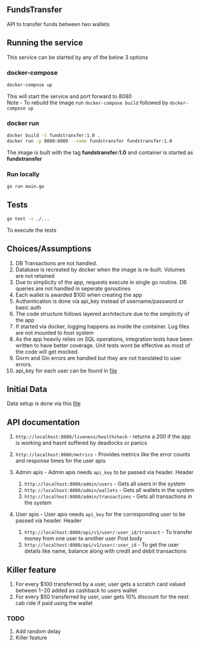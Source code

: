 ## FundsTransfer
API to transfer funds between two wallets

## Running the service
This service can be started by any of the below 3 options

### docker-compose
```bash
docker-compose up
```
This will start the service and port forward to 8080  
Note - To rebuild the image run `docker-compose build` followed by `docker-compose up`

### docker run
```bash
docker build -t fundstransfer:1.0 .
docker run -p 8080:8080 --name fundstransfer fundstransfer:1.0
```
The image is built with the tag **fundstransfer:1.0** and container is started as **fundstransfer**

### Run locally
```bash
go run main.go
```

## Tests
```bash
go test -v ./...
```
To execute the tests


## Choices/Assumptions
1. DB Transactions are not handled.
2. Database is recreated by docker when the image is re-built. Volumes are not retained
3. Due to simplicity of the app, requests execute in single go routine. DB queries are not handled in seperate goroutines
4. Each wallet is awarded $100 when creating the app
5. Authentication is done via api_key instead of username/password or basic auth
6. The code structure follows layered architecture due to the simplicity of the app
7. If started via docker, logging happens as inside the container. Log files are not mounted to host system
8. As the app heavily relies on SQL operations, integration tests have been written to have better coverage. Unit tests wont be effective as most of the code will get mocked.
9. Gorm and Gin errors are handled but they are not translated to user errors. 
10. api_key for each user can be found in [file](pkg/models/setup.go)

## Initial Data
Data setup is done via this [file](pkg/models/setup.go)

## API documentation
1. `http://localhost:8080/liveness/healthcheck` - returns a 200 if the app is working and hasnt suffered by deadlocks or panics
2. `http://localhost:8080/metrics` - Provides metrics like the error counts and response times for the user apis
3. Admin apis - 
Admin apis needs `api_key` to be passed via header.
Header

    1. `http://localhost:8080/admin/users`  - Gets all users in the system
    2. `http://localhost:8080/admin/wallets`  - Gets all wallets in the system
    3. `http://localhost:8080/admin/transactions`  - Gets all transactions in the system
4. User apis - 
User apis needs `api_key` for the corresponding user to be passed via header.
Header

    1. `http://localhost:8080/api/v1/user/:user_id/transact`  - To transfer money from one user to another user
    Post body
    2. `http://localhost:8080/api/v1/user/:user_id`  - To get the user details like name, balance along with credit and debit transactions
    
    

## Killer feature
1. For every $100 transferred by a user, user gets a scratch card valued between $1-$20 added as cashback to users wallet
2. For every $50 transferred by user, user gets 10% discount for the next cab ride if paid using the wallet

### TODO
1. Add random delay
2. Killer feature